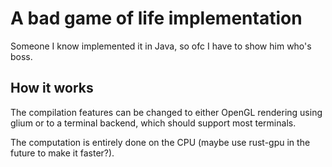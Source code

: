 # A bad game of life implementation

Someone I know implemented it in Java, so ofc I have to show him who's boss.

## How it works

The compilation features can be changed to either OpenGL rendering using glium or to
a terminal backend, which should support most terminals.

The computation is entirely done on the CPU (maybe use rust-gpu in the future to make
it faster?).